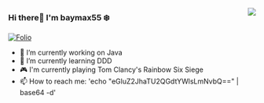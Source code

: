 <!--
**xzMhehe/xzMhehe** is a ✨ _special_ ✨ repository because its `README.md` (this file) appears on your GitHub profile.

Here are some ideas to get you started:

- 🔭 I’m currently working on ...
- 🌱 I’m currently learning ...
- 👯 I’m looking to collaborate on ...
- 🤔 I’m looking for help with ...
- 💬 Ask me about ...
- 📫 How to reach me: ...
- 😄 Pronouns: ...
- ⚡ Fun fact: ...
-->

<a href="https://github.com/baymax55"><img align='right' src="https://github-readme-stats.vercel.app/api?username=baymax55&show_icons=true"></a>

### Hi there👋 I'm baymax55 :snowflake:

<!-- [![Blog](http://image.codingce.com.cn/blog/20200819/102828838.svg)](https://i.codingce.com.cn/)
[![codingce@gmail.com](http://image.codingce.com.cn/blog/20200819/104221397.svg)](mailto:codingce@gmail.com) -->
[![Folio](https://img.shields.io/badge/Folio-%20-orange?logo=fandango)](https://folio-iota.vercel.app/)
<!--
[![Photos](https://img.shields.io/badge/%20Photography-%20-blue?logo=pivotal-tracker)](https://photo.winterchen.com)
-->
  
- 🔭 I’m currently working on Java
- 🌱 I’m currently learning DDD
- 🎮 I'm currently playing Tom Clancy's Rainbow Six Siege
- 📫 How to reach me: 'echo "eGluZ2JhaTU2QGdtYWlsLmNvbQ==" | base64 -d'                          

<!--
[![Top Langs](https://github-readme-stats.vercel.app/api/top-langs/?username=baymax55&theme=nightowl)](https://github.com/anuraghazra/github-readme-stats)
-->
